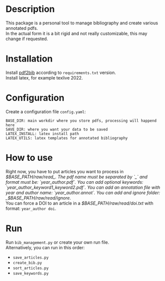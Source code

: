 # Description
This package is a personal tool to manage bibliography and create various annotated pdfs.  
In the actual form it is a bit rigid and not really customizable, this may change if requested.

# Installation
Install [pdf2bib](https://github.com/MicheleCotrufo/pdf2bib) according to `requirements.txt` version.  
Install latex, for example texlive 2022.

# Configuration
Create a configuration file `config.yaml`:
```
BASE_DIR: main workdir where you store pdfs, processing will happend here
SAVE_DIR: where you want your data to be saved
LATEX_INSTALL: latex install path
LATEX_UTILS: latex templates for annotated bibliography
```

# How to use
Right now, you have to put articles you want to process in _$BASE_PATH/raw/read_.  
The pdf name must be separated by `_` and format must be: `year_author.pdf`.  
You can add optional keywords:  `year_author_keyword1_keyword2.pdf`.  
You can add an annotation file with year and author name: `year_author.annot`.  
You can add and ignore folder: _$BASE_PATH/raw/read/ignore_.  
You can force a DOI to an article in a _$BASE_PATH/raw/read/doi.txt_ with format: `year_author doi`.  

# Run
Run `bib_management.py` or create your own run file.  
Alternatively, you can run in this order:  
- `save_articles.py`
- `create_bib.py`
- `sort_articles.py`
- `save_keywords.py`
